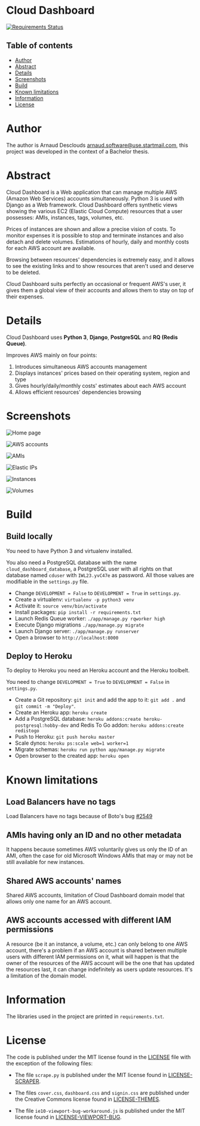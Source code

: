 # Cloud Dashboard
[![Requirements Status](https://requires.io/github/hdmaker/cloud-dashboard/requirements.svg?branch=master)](https://requires.io/github/hdmaker/cloud-dashboard/requirements/?branch=master)

## Table of contents

- [Author](#author)
- [Abstract](#abstract)
- [Details](#details)
- [Screenshots](#screenshots)
- [Build](#build)
- [Known limitations](#known-limitations)
- [Information](#information)
- [License](#license)

# Author

The author is Arnaud Desclouds <arnaud.software@use.startmail.com>, this project was developed in the context of a Bachelor thesis.

# Abstract

Cloud Dashboard is a Web application that can manage multiple AWS (Amazon Web Services) accounts simultaneously. Python 3 is used with Django as a Web framework. Cloud Dashboard offers synthetic views showing the various EC2 (Elastic Cloud Compute) resources that a user possesses: AMIs, instances, tags, volumes, etc.

Prices of instances are shown and allow a precise vision of costs. To monitor expenses it is possible to stop and terminate instances and also detach and delete volumes. Estimations of hourly, daily and monthly costs for each AWS account are available.

Browsing between resources' dependencies is extremely easy, and it allows to see the existing links and to show resources that aren't used and deserve to be deleted.

Cloud Dashboard suits perfectly an occasional or frequent AWS's user, it gives them a global view of their accounts and allows them to stay on top of their expenses.

# Details

Cloud Dashboard uses **Python 3**, **Django**, **PostgreSQL** and **RQ (Redis Queue)**.

Improves AWS mainly on four points:

1. Introduces simultaneous AWS accounts management
2. Displays instances' prices based on their operating system, region and type
3. Gives hourly/daily/monthly costs' estimates about each AWS account
4. Allows efficient resources' dependencies browsing

# Screenshots

![Home page](./screenshots/home.png)

![AWS accounts](./screenshots/aws-accounts.png)

![AMIs](./screenshots/ec2-amis.png)

![Elastic IPs](./screenshots/ec2-elastic-ips.png)

![Instances](./screenshots/ec2-instances.png)

![Volumes](./screenshots/ec2-volumes.png)
 

# Build

## Build locally

You need to have Python 3 and virtualenv installed. 

You also need a PostgreSQL database with the name `cloud_dashboard_database`, a PostgreSQL user with all rights on that database named `cduser` with `IWL23.yvC47e` as password. All those values are modifiable in the `settings.py` file.

- Change `DEVELOPMENT = False` to `DEVELOPMENT = True` in `settings.py`.
- Create a virtualenv: `virtualenv -p python3 venv`
- Activate it: `source venv/bin/activate`
- Install packages: `pip install -r requirements.txt`
- Launch Redis Queue worker: `./app/manage.py rqworker high`
- Execute Django migrations `./app/manage.py migrate`
- Launch Django server: `./app/manage.py runserver`
- Open a browser to `http://localhost:8000`

## Deploy to Heroku

To deploy to Heroku you need an Heroku account and the Heroku toolbelt.

You need to change `DEVELOPMENT = True` to `DEVELOPMENT = False` in `settings.py`.

- Create a Git repository: `git init` and add the app to it: `git add .` and `git commit -m "Deploy"`.
- Create an Heroku app: `heroku create`
- Add a PostgreSQL database: `heroku addons:create heroku-postgresql:hobby-dev` and Redis To Go addon: `heroku addons:create redistogo`
-  Push to Heroku: `git push heroku master`
-  Scale dynos: `heroku ps:scale web=1 worker=1`
-  Migrate schemas: `heroku run python app/manage.py migrate`
-  Open browser to the created app: `heroku open`

# Known limitations

## Load Balancers have no tags 
Load Balancers have no tags because of Boto's bug [#2549](https://github.com/boto/boto/issues/2549)

## AMIs having only an ID and no other metadata
It happens because sometimes AWS voluntarily gives us only the ID of an AMI, often the case for old Microsoft Windows AMIs that may or may not be still available for new instances. 

## Shared AWS accounts' names
Shared AWS accounts, limitation of Cloud Dashboard domain model that allows only one name for an AWS account.

## AWS accounts accessed with different IAM permissions 
A resource (be it an instance, a volume, etc.) can only belong to one AWS account, there's a problem if an AWS account is shared between multiple users with different IAM permissions on it, what will happen is that the owner of the resources of the AWS account will be the one that has updated the resources last, it can change indefinitely as users update resources. It's a limitation of the domain model.

# Information

The libraries used in the project are printed in `requirements.txt`.


# License

The code is published under the MIT license found in the [LICENSE](./app/LICENSE) file with the exception of the following files:

- The file `scrape.py` is published under the MIT license found in [LICENSE-SCRAPER](./app/LICENSE-SCRAPER).

- The files `cover.css`, `dashboard.css` and `signin.css` are published under the Creative Commons license found in [LICENSE-THEMES](./app/LICENSE-THEMES).

- The file `ie10-viewport-bug-workaround.js` is published under the MIT license found in [LICENSE-VIEWPORT-BUG](./app/LICENSE-VIEWPORT-BUG).
